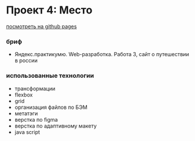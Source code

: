 # Проект 4: Место

[посмотреть на github pages](https://andreyserebrov.github.io/mesto/index.html)

### бриф

* Яндекс.практикумю. Web-разработка. Работа 3, сайт о путешествии в россии

### использованные технологии
* трансформации
* flexbox
* grid
* организация файлов по БЭМ
* метатэги
* верстка по figma
* верстка по адаптивному макету
* java script
